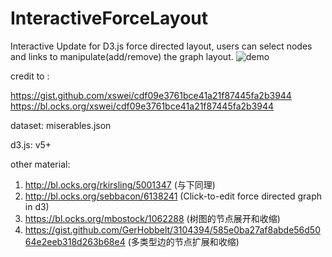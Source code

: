 # InteractiveForceLayout
Interactive Update for D3.js force directed layout, users can select nodes and links to manipulate(add/remove) the graph layout.
![demo](https://github.com/graytheone/InteractiveForceLayout/blob/main/demo.gif)

credit to :

https://gist.github.com/xswei/cdf09e3761bce41a21f87445fa2b3944
https://bl.ocks.org/xswei/cdf09e3761bce41a21f87445fa2b3944

dataset: miserables.json

d3.js: v5+

other material:
1. http://bl.ocks.org/rkirsling/5001347 (与下同理)
2. http://bl.ocks.org/sebbacon/6138241 (Click-to-edit force directed graph in d3)
3. https://bl.ocks.org/mbostock/1062288 (树图的节点展开和收缩)
4. https://gist.github.com/GerHobbelt/3104394/585e0ba27af8abde56d5064e2eeb318d263b68e4 (多类型边的节点扩展和收缩)
